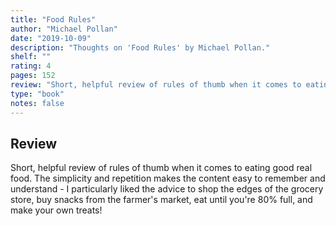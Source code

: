 ```yaml
---
title: "Food Rules"
author: "Michael Pollan"
date: "2019-10-09"
description: "Thoughts on 'Food Rules' by Michael Pollan."
shelf: ""
rating: 4
pages: 152
review: "Short, helpful review of rules of thumb when it comes to eating good real food. The simplicity and repetition makes the content easy to remember and understand - I particularly liked the advice to shop the edges of the grocery store, buy snacks from the farmer's market, eat until you're 80% full, and make your own treats!"
type: "book"
notes: false
---
```


## Review

Short, helpful review of rules of thumb when it comes to eating good real food. The simplicity and repetition makes the content easy to remember and understand - I particularly liked the advice to shop the edges of the grocery store, buy snacks from the farmer's market, eat until you're 80% full, and make your own treats!
